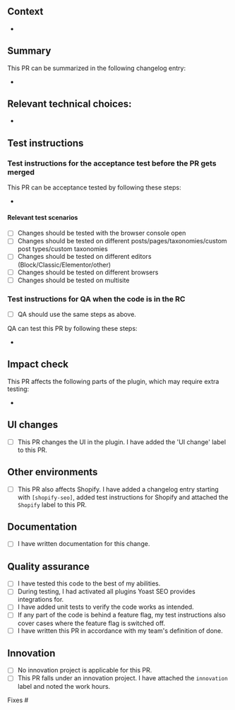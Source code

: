 ## Context
<!--
What do we want to achieve with this PR? Why did we write this code?
-->

*

## Summary

<!--
Attach one of the following labels to the PR: `changelog: bugfix`, `changelog: enhancement`, `changelog: other`, `changelog: non-user-facing`.
If the changelog item is a bugfix, please use the following sentence structure: Fixes a bug where ... would ... (when ...).
If the changelog item is meant for the changelog of another add-on, start your changelog item with the name of that add-on's repo between square brackets, for example: * [wordpress-seo-premium] Fixes a bug where ....
If the changelog items is meant for the changelog of a javascript package, specify between square brackets in which package changelog the item should be included, for example: * [@yoast/components] Fixes a bug where ....
If the same changelog item is applicable to multiple changelogs/add-ons, add a separate changelog item for all of them.
-->
This PR can be summarized in the following changelog entry:

*

## Relevant technical choices:

*

## Test instructions
<!--
Please follow these guidelines when creating test instructions:
- Please provide step-by-step instructions how to reproduce the issue, if applicable.
- Write step-by-step test instructions aimed at non-tech-savvy users, even if the PR is not user-facing.
-->
### Test instructions for the acceptance test before the PR gets merged
This PR can be acceptance tested by following these steps:

*

#### Relevant test scenarios
* [ ] Changes should be tested with the browser console open
* [ ] Changes should be tested on different posts/pages/taxonomies/custom post types/custom taxonomies
* [ ] Changes should be tested on different editors (Block/Classic/Elementor/other)
* [ ] Changes should be tested on different browsers
* [ ] Changes should be tested on multisite
<!--
If you have checked any of the above cases, please add some context about the reason, what to check in the console,
which type/editor/browser should be tested in particular, multisite with subfolders or subdomains, etc.
-->

### Test instructions for QA when the code is in the RC
<!--
Sometimes some steps from the test instructions for the acceptance test aren't relevant anymore once the code has been merged or the feature is complete. If that is the case, do not check the checkbox below.
QA is our Quality Assurance team. The RC is the release candidate zip that is tested before a release
-->

* [ ] QA should use the same steps as above.

<!--
If the above checkbox has not been checked, write down all steps QA should take to test this PR, not only the difference with the acceptance test steps. If QA should use the test instructions specified on the epic, paste a link to the relevant comment on the epic.
-->
QA can test this PR by following these steps:

*

## Impact check
<!--
Sometimes PRs have a bigger impact than is suggested in the user-facing changes. In such cases,
additional (regression) testing might be necessary. To make it clear what parts might need additional testing, please outline which parts of the plugin have been impacted by this PR.
-->
This PR affects the following parts of the plugin, which may require extra testing:

*

## UI changes

* [ ] This PR changes the UI in the plugin. I have added the 'UI change' label to this PR.

## Other environments

* [ ] This PR also affects Shopify. I have added a changelog entry starting with `[shopify-seo]`, added test instructions for Shopify and attached the `Shopify` label to this PR.

## Documentation

* [ ] I have written documentation for this change.

## Quality assurance

* [ ] I have tested this code to the best of my abilities.
* [ ] During testing, I had activated all plugins Yoast SEO provides integrations for.
* [ ] I have added unit tests to verify the code works as intended.
* [ ] If any part of the code is behind a feature flag, my test instructions also cover cases where the feature flag is switched off.
* [ ] I have written this PR in accordance with my team's definition of done.

## Innovation

* [ ] No innovation project is applicable for this PR.
* [ ] This PR falls under an innovation project. I have attached the `innovation` label and noted the work hours.

Fixes #
